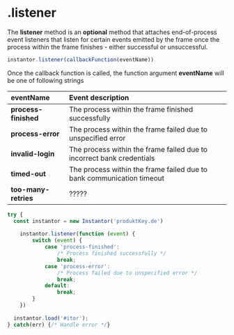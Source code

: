 # .listener

The **listener** method is an **optional** method that attaches end-of-process event listeners that listen for certain events emitted by the frame once the process within the frame finishes - either successful or unsuccessful.

```javascript
instantor.listener(callbackFunction(eventName))
```

Once the callback function is called, the function argument **eventName** will be one of following strings

| eventName | Event description |
| :--- | :--- |
| **process-finished** | The process within the frame finished successfully |
| **process-error** | The process within the frame failed due to unspecified error |
| **invalid-login** | The process within the frame failed due to incorrect bank credentials |
| **timed-out** | The process within the frame failed due to bank communication timeout |
| **too-many-retries** | ????? |

```javascript
try {
  const instantor = new Instantor('produktKey.de')
  
    instantor.listener(function (event) {
        switch (event) {
            case 'process-finished':
                /* Process finished successfully */
                break;
            case 'process-error':
                /* Process failed due to unspecified error */
                break;
            default:
                break;
        }
    })
  
  instantor.load('#itor');
} catch(err) {/* Handle error */}
```

